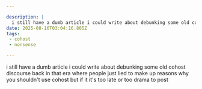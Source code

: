 ```yaml
---

description: |
  i still have a dumb article i could write about debunking some old cohost discourse back in that era
date: 2025-08-16T03:04:16.805Z
tags: 
 - cohost
 - nonsense

---
```

i still have a dumb article i could write about debunking some old cohost discourse back in that era where people just lied to make up reasons why you shouldn't use cohost but if it it's too late or too drama to post